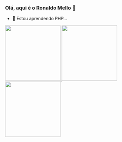 ### Olá, aqui é o Ronaldo Mello 👋


- 🌱 Estou aprendendo PHP...

 <div>
  <a href="https://github.com/ronaldomello">
  <img height="180em" src="https://github-readme-stats.vercel.app/api?username=ronaldomello&show_icons=true&theme=dracula&include_all_commits=true&count_private=true"/>
  <img height="180em" src="https://github-readme-stats.vercel.app/api/top-langs/?username=ronaldomello&layout=compact&langs_count=16&theme=dracula"/>
  <img height="180em" src="https://github-readme-stats.vercel.app/api/top-langs/?username=rafaballerini&layout=compact&langs_count=7&theme=dracula"/>
</div>
